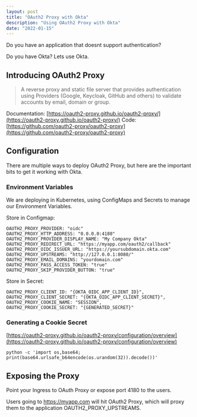 ```yaml
---
layout: post
title: "OAuth2 Proxy with Okta"
description: "Using OAuth2 Proxy with Okta"
date: "2022-01-15"
---
```


Do you have an application that doesnt support authentication?

Do you have Okta?  Lets use Okta.

## Introducing OAuth2 Proxy

> A reverse proxy and static file server that provides authentication using Providers (Google, Keycloak, GitHub and others) to validate accounts by email, domain or group.

Documentation: [https://oauth2-proxy.github.io/oauth2-proxy/](https://oauth2-proxy.github.io/oauth2-proxy/)
Code: [https://github.com/oauth2-proxy/oauth2-proxy](https://github.com/oauth2-proxy/oauth2-proxy)

## Configuration

There are multiple ways to deploy OAuth2 Proxy, but here are the important bits to get it working with Okta.

### Environment Variables
We are deploying in Kubernetes, using ConfigMaps and Secrets to manage our Environment Variables.

Store in Configmap:

```
OAUTH2_PROXY_PROVIDER: "oidc"
OAUTH2_PROXY_HTTP_ADDRESS: "0.0.0.0:4180"
OAUTH2_PROXY_PROVIDER_DISPLAY_NAME: "My Company Okta"
OAUTH2_PROXY_REDIRECT_URL: "https://myapp.com/oauth2/callback"
OAUTH2_PROXY_OIDC_ISSUER_URL: "https://yoursubdomain.okta.com"
OAUTH2_PROXY_UPSTREAMS: "http://127.0.0.1:8080/"
OAUTH2_PROXY_EMAIL_DOMAINS: "yourdomain.com"
OAUTH2_PROXY_PASS_ACCESS_TOKEN: "true"
OAUTH2_PROXY_SKIP_PROVIDER_BUTTON: "true"
```

Store in Secret:

```
OAUTH2_PROXY_CLIENT_ID: "{OKTA_OIDC_APP_CLIENT_ID}",
OAUTH2_PROXY_CLIENT_SECRET: "{OKTA_OIDC_APP_CLIENT_SECRET}",
OAUTH2_PROXY_COOKIE_NAME: "SESSION",
OAUTH2_PROXY_COOKIE_SECRET: "{GENERATED_SECRET}"
```

### Generating a Cookie Secret

[https://oauth2-proxy.github.io/oauth2-proxy/configuration/overview](https://oauth2-proxy.github.io/oauth2-proxy/configuration/overview)

```
python -c 'import os,base64; print(base64.urlsafe_b64encode(os.urandom(32)).decode())'
```

## Exposing the Proxy
Point your Ingress to OAuth Proxy or expose port 4180 to the users.

Users going to https://myapp.com will hit OAuth2 Proxy, which will proxy them to the application OAUTH2_PROXY_UPSTREAMS.